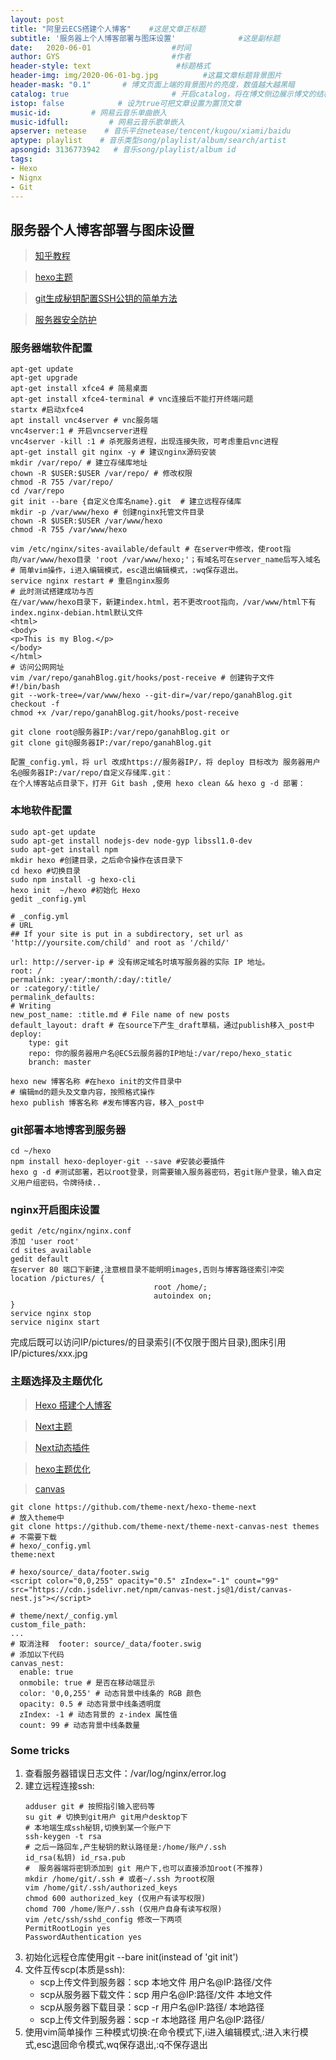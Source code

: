 ```yaml
---
layout: post
title: "阿里云ECS搭建个人博客"    #这是文章正标题
subtitle: '服务器上个人博客部署与图床设置'              #这是副标题
date:   2020-06-01                  #时间
author: GYS                         #作者
header-style: text                   #标题格式
header-img: img/2020-06-01-bg.jpg          #这篇文章标题背景图片
header-mask: "0.1"       # 博文页面上端的背景图片的亮度，数值越大越黑暗
catalog: true 						# 开启catalog，将在博文侧边展示博文的结构
istop: false            # 设为true可把文章设置为置顶文章
music-id:         # 网易云音乐单曲嵌入
music-idfull:         # 网易云音乐歌单嵌入
apserver: netease    # 音乐平台netease/tencent/kugou/xiami/baidu
aptype: playlist    # 音乐类型song/playlist/album/search/artist
apsongid: 3136773942   # 音乐song/playlist/album id
tags:
- Hexo
- Nignx
- Git
---
```

## 服务器个人博客部署与图床设置
> [知乎教程](https://zhuanlan.zhihu.com/p/120743882)

> [hexo主题](https://hexo.io/themes/)

> [git生成秘钥配置SSH公钥的简单方法](https://blog.csdn.net/xiayiye5/article/details/79652296?utm_medium=distribute.pc_relevant.none-task-blog-BlogCommendFromMachineLearnPai2-2.nonecase&depth_1-utm_source=distribute.pc_relevant.none-task-blog-BlogCommendFromMachineLearnPai2-2.nonecase)

> [服务器安全防护](https://zhuanlan.zhihu.com/p/26282070)

### 服务器端软件配置
```
apt-get update
apt-get upgrade
apt-get install xfce4 # 简易桌面
apt-get install xfce4-terminal # vnc连接后不能打开终端问题
startx #启动xfce4
apt install vnc4server # vnc服务端
vnc4server:1 # 开启vncserver进程
vnc4server -kill :1 # 杀死服务进程，出现连接失败，可考虑重启vnc进程
apt-get install git nginx -y # 建议nginx源码安装
mkdir /var/repo/ # 建立存储库地址
chown -R $USER:$USER /var/repo/ # 修改权限
chmod -R 755 /var/repo/
cd /var/repo
git init --bare {自定义仓库名name}.git  # 建立远程存储库
mkdir -p /var/www/hexo # 创建nginx托管文件目录
chown -R $USER:$USER /var/www/hexo
chmod -R 755 /var/www/hexo

vim /etc/nginx/sites-available/default # 在server中修改，使root指向/var/www/hexo目录 'root /var/www/hexo;'；有域名可在server_name后写入域名
# 简单vim操作，i进入编辑模式，esc退出编辑模式，:wq保存退出。
service nginx restart # 重启nginx服务
# 此时测试搭建成功与否
在/var/www/hexo目录下，新建index.html，若不更改root指向，/var/www/html下有index.nginx-debian.html默认文件
<html>
<body>
<p>This is my Blog.</p>
</body>
</html>
# 访问公网网址
vim /var/repo/ganahBlog.git/hooks/post-receive # 创建钩子文件
#!/bin/bash
git --work-tree=/var/www/hexo --git-dir=/var/repo/ganahBlog.git checkout -f
chmod +x /var/repo/ganahBlog.git/hooks/post-receive

git clone root@服务器IP:/var/repo/ganahBlog.git or
git clone git@服务器IP:/var/repo/ganahBlog.git

配置_config.yml，将 url 改成https://服务器IP/，将 deploy 目标改为 服务器用户名@服务器IP:/var/repo/自定义存储库.git：
在个人博客站点目录下，打开 Git bash ,使用 hexo clean && hexo g -d 部署：
```
### 本地软件配置
```
sudo apt-get update
sudo apt-get install nodejs-dev node-gyp libssl1.0-dev
sudo apt-get install npm
mkdir hexo #创建目录，之后命令操作在该目录下
cd hexo #切换目录
sudo npm install -g hexo-cli
hexo init  ~/hexo #初始化 Hexo
gedit _config.yml
```
```
# _config.yml
# URL
## If your site is put in a subdirectory, set url as 'http://yoursite.com/child' and root as '/child/'

url: http://server-ip # 没有绑定域名时填写服务器的实际 IP 地址。
root: /
permalink: :year/:month/:day/:title/ 
or :category/:title/
permalink_defaults:
# Writing
new_post_name: :title.md # File name of new posts
default_layout: draft # 在source下产生_draft草稿，通过publish移入_post中
deploy:
    type: git
    repo: 你的服务器用户名@ECS云服务器的IP地址:/var/repo/hexo_static
    branch: master
```
```
hexo new 博客名称 #在hexo init的文件目录中
# 编辑md的题头及文章内容，按照格式操作
hexo publish 博客名称 #发布博客内容，移入_post中
```
### git部署本地博客到服务器
```
cd ~/hexo
npm install hexo-deployer-git --save #安装必要插件
hexo g -d #测试部署，若以root登录，则需要输入服务器密码，若git账户登录，输入自定义用户组密码，令牌待续..
```
### nginx开启图床设置
```
gedit /etc/nginx/nginx.conf
添加 'user root'
cd sites_available
gedit default 
在server 80 端口下新建,注意根目录不能明明images,否则与博客路径索引冲突
location /pictures/ {
								root /home/;
                                autoindex on;
}
service nginx stop
service niginx start
```
完成后既可以访问IP/pictures/的目录索引(不仅限于图片目录),图床引用IP/pictures/xxx.jpg
### 主题选择及主题优化
> [Hexo 搭建个人博客](http://yearito.cn/posts/hexo-theme-beautify.html)

> [Next主题](https://github.com/theme-next/hexo-theme-next)

> [Next动态插件](https://github.com/theme-next/theme-next-canvas-nest)

> [hexo主题优化](https://lvxuefei.top/%E5%88%A9%E7%94%A8Hexo-Next%E6%90%AD%E5%BB%BA%E4%B8%AA%E4%BA%BA%E5%8D%9A%E5%AE%A2%EF%BC%88%E4%B8%89%EF%BC%89-%E4%BC%98%E5%8C%96-%E5%90%84%E7%A7%8Dtips%E3%80%81%E9%BB%91%E7%A7%91%E6%8A%80%EF%BC%8C%E4%B8%8D%E6%96%AD%E6%9B%B4%E6%96%B0/)

> [canvas](https://github.com/hustcc/canvas-nest.js/blob/758ef1540b4a9364a211665eb334b514305b9b07/README-zh.md)

```
git clone https://github.com/theme-next/hexo-theme-next
# 放入theme中
git clone https://github.com/theme-next/theme-next-canvas-nest themes
# 不需要下载
# hexo/_config.yml
theme:next

# hexo/source/_data/footer.swig
<script color="0,0,255" opacity="0.5" zIndex="-1" count="99" src="https://cdn.jsdelivr.net/npm/canvas-nest.js@1/dist/canvas-nest.js"></script>

# theme/next/_config.yml
custom_file_path:
...
# 取消注释  footer: source/_data/footer.swig
# 添加以下代码
canvas_nest:
  enable: true
  onmobile: true # 是否在移动端显示
  color: '0,0,255' # 动态背景中线条的 RGB 颜色
  opacity: 0.5 # 动态背景中线条透明度
  zIndex: -1 # 动态背景的 z-index 属性值
  count: 99 # 动态背景中线条数量
```
### Some tricks
1. 查看服务器错误日志文件：/var/log/nginx/error.log
2. 建立远程连接ssh:
	```git
	adduser git # 按照指引输入密码等
    su git # 切换到git用户 git用户desktop下
    # 本地端生成ssh秘钥,切换到某一个账户下
    ssh-keygen -t rsa
    # 之后一路回车,产生秘钥的默认路径是:/home/账户/.ssh
    id_rsa(私钥) id_rsa.pub
    #  服务器端将密钥添加到 git 用户下,也可以直接添加root(不推荐)
    mkdir /home/git/.ssh # 或者~/.ssh 为root权限
	vim /home/git/.ssh/authorized_keys
    chmod 600 authorized_key (仅用户有读写权限)
    chomd 700 /home/账户/.ssh (仅用户自身有读写权限)
    vim /etc/ssh/sshd_config 修改一下两项
    PermitRootLogin yes 
    PasswordAuthentication yes 
	```
3. 初始化远程仓库使用git --bare init(instead of 'git init')
4. 文件互传scp(本质是ssh):
	- scp上传文件到服务器：scp 本地文件 用户名@IP:路径/文件
    - scp从服务器下载文件：scp 用户名@IP:路径/文件 本地文件
    - scp从服务器下载目录：scp -r 用户名@IP:路径/ 本地路径
    - scp上传文件到服务器：scp -r 本地路径 用户名@IP:路径/
5. 使用vim简单操作
三种模式切换:在命令模式下,i进入编辑模式,:进入末行模式,esc退回命令模式,wq保存退出,:q不保存退出